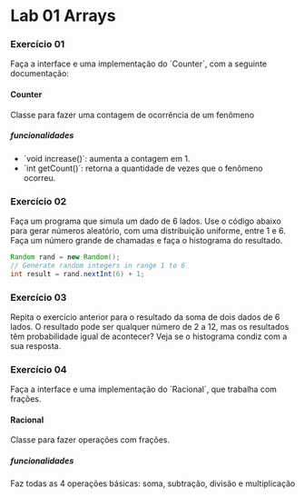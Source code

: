 # Lab 01 Arrays

### Exercício 01

Faça a interface e uma implementação do ´Counter´, com a seguinte documentação:

#### Counter
Classe para fazer uma contagem de ocorrência de um fenômeno

##### funcionalidades

- ´void increase()´: aumenta a contagem em 1.
- ´int getCount()´: retorna a quantidade de vezes que o fenômeno ocorreu.


### Exercício 02

Faça um programa que simula um dado de 6 lados. Use o código abaixo para gerar números aleatório, com uma distribuição uniforme, entre 1 e 6. Faça um número grande de chamadas e faça o histograma do resultado.

``` java
Random rand = new Random();
// Generate random integers in range 1 to 6
int result = rand.nextInt(6) + 1;
```

### Exercício 03 
Repita o exercício anterior para o resultado da soma de dois dados de 6 lados. O resultado pode ser qualquer número de 2 a 12, mas os resultados têm probabilidade igual de acontecer? Veja se o histograma condiz com a sua resposta.


### Exercício 04

Faça a interface e uma implementação do ´Racional´, que trabalha com frações.

#### Racional
Classe para fazer operações com frações.

##### funcionalidades

Faz todas as 4 operações básicas: soma, subtração, divisão e multiplicação



